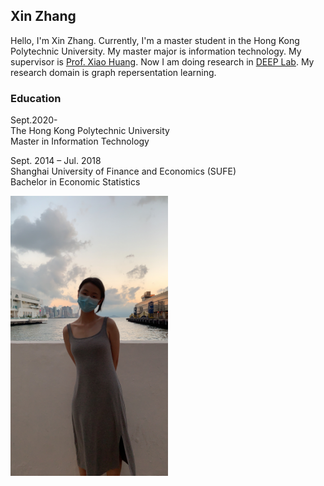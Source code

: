## Xin Zhang

Hello, I'm Xin Zhang. Currently, I'm a master student in the Hong Kong Polytechnic University. My master major is information technology. My supervisor is [Prof. Xiao Huang](https://www4.comp.polyu.edu.hk/~xiaohuang/). Now I am doing research in [DEEP Lab](https://www4.comp.polyu.edu.hk/~xiaohuang/DEEP_lab.html). My research domain is graph repersentation learning.

### Education

Sept.2020-  
The Hong Kong Polytechnic University   
Master in Information Technology   

Sept. 2014 – Jul. 2018  
Shanghai University of Finance and Economics (SUFE)   
Bachelor in Economic Statistics



<img src="/微信图片_20210521180552.jpg" width="50%">




